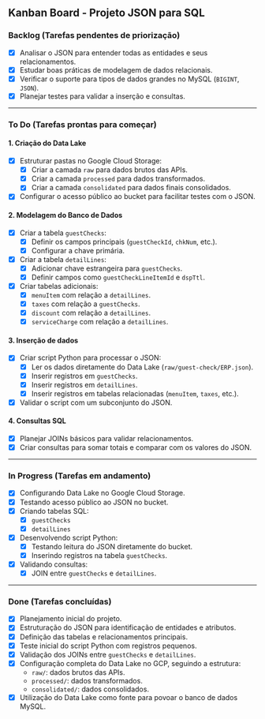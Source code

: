 ## **Kanban Board - Projeto JSON para SQL**

### **Backlog** (Tarefas pendentes de priorização)
- [x] Analisar o JSON para entender todas as entidades e seus relacionamentos.
- [x] Estudar boas práticas de modelagem de dados relacionais.
- [x] Verificar o suporte para tipos de dados grandes no MySQL (`BIGINT`, `JSON`).
- [x] Planejar testes para validar a inserção e consultas.

---

### **To Do** (Tarefas prontas para começar)

#### **1. Criação do Data Lake**
- [x] Estruturar pastas no Google Cloud Storage:
  - [x] Criar a camada `raw` para dados brutos das APIs.
  - [x] Criar a camada `processed` para dados transformados.
  - [x] Criar a camada `consolidated` para dados finais consolidados.
- [x] Configurar o acesso público ao bucket para facilitar testes com o JSON.

#### **2. Modelagem do Banco de Dados**
- [x] Criar a tabela `guestChecks`:
  - [x] Definir os campos principais (`guestCheckId`, `chkNum`, etc.).
  - [x] Configurar a chave primária.
- [x] Criar a tabela `detailLines`:
  - [x] Adicionar chave estrangeira para `guestChecks`.
  - [x] Definir campos como `guestCheckLineItemId` e `dspTtl`.
- [x] Criar tabelas adicionais:
  - [x] `menuItem` com relação a `detailLines`.
  - [x] `taxes` com relação a `guestChecks`.
  - [x] `discount` com relação a `detailLines`.
  - [x] `serviceCharge` com relação a `detailLines`.

#### **3. Inserção de dados**
- [x] Criar script Python para processar o JSON:
  - [x] Ler os dados diretamente do Data Lake (`raw/guest-check/ERP.json`).
  - [x] Inserir registros em `guestChecks`.
  - [x] Inserir registros em `detailLines`.
  - [x] Inserir registros em tabelas relacionadas (`menuItem`, `taxes`, etc.).
- [x] Validar o script com um subconjunto do JSON.

#### **4. Consultas SQL**
- [x] Planejar JOINs básicos para validar relacionamentos.
- [x] Criar consultas para somar totais e comparar com os valores do JSON.

---

### **In Progress** (Tarefas em andamento)
- [x] Configurando Data Lake no Google Cloud Storage.
- [x] Testando acesso público ao JSON no bucket.
- [x] Criando tabelas SQL:
  - [x] `guestChecks`
  - [x] `detailLines`
- [x] Desenvolvendo script Python:
  - [x] Testando leitura do JSON diretamente do bucket.
  - [x] Inserindo registros na tabela `guestChecks`.
- [x] Validando consultas:
  - [x] JOIN entre `guestChecks` e `detailLines`.

---

### **Done** (Tarefas concluídas)
- [x] Planejamento inicial do projeto.
- [x] Estruturação do JSON para identificação de entidades e atributos.
- [x] Definição das tabelas e relacionamentos principais.
- [x] Teste inicial do script Python com registros pequenos.
- [x] Validação dos JOINs entre `guestChecks` e `detailLines`.
- [x] Configuração completa do Data Lake no GCP, seguindo a estrutura:
  - `raw/`: dados brutos das APIs.
  - `processed/`: dados transformados.
  - `consolidated/`: dados consolidados.
- [x] Utilização do Data Lake como fonte para povoar o banco de dados MySQL.

